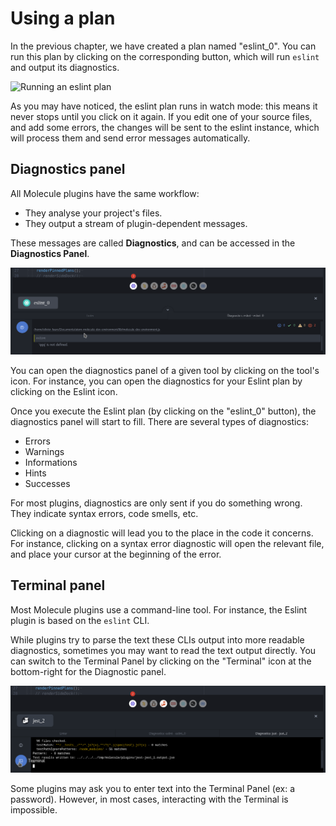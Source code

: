 Using a plan
============

In the previous chapter, we have created a plan named "eslint_0". You can run
this plan by clicking on the corresponding button, which will run `eslint` and
output its diagnostics.

![Running an eslint plan](resources/use-plan.gif)

As you may have noticed, the eslint plan runs in watch mode: this means it never
stops until you click on it again. If you edit one of your source files, and
add some errors, the changes will be sent to the eslint instance, which will
process them and send error messages automatically.

Diagnostics panel
-----------------

All Molecule plugins have the same workflow:

* They analyse your project's files.
* They output a stream of plugin-dependent messages.

These messages are called **Diagnostics**, and can be accessed in the
**Diagnostics Panel**.

![The Diagnostics Panel](resources/diagnostics-closeup.png)

You can open the diagnostics panel of a given tool by clicking on the tool's
icon. For instance, you can open the diagnostics for your Eslint plan by
clicking on the Eslint icon.

Once you execute the Eslint plan (by clicking on the "eslint_0" button), the
diagnostics panel will start to fill. There are several types of diagnostics:

- Errors
- Warnings
- Informations
- Hints
- Successes

For most plugins, diagnostics are only sent if you do something wrong. They
indicate syntax errors, code smells, etc.

Clicking on a diagnostic will lead you to the place in the code it concerns. For
instance, clicking on a syntax error diagnostic will open the relevant file, and
place your cursor at the beginning of the error.

Terminal panel
--------------

Most Molecule plugins use a command-line tool. For instance, the Eslint plugin is
based on the `eslint` CLI.

While plugins try to parse the text these CLIs output into more readable
diagnostics, sometimes you may want to read the text output directly. You can
switch to the Terminal Panel by clicking on the "Terminal" icon at the
bottom-right for the Diagnostic panel.

![The Terminal Panel](resources/terminal-closeup.png)

Some plugins may ask you to enter text into the Terminal Panel (ex: a password).
However, in most cases, interacting with the Terminal is impossible.
